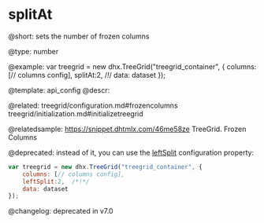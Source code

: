 splitAt
=============

@short: 
sets the number of frozen columns




@type: number

@example: 
var treegrid = new dhx.TreeGrid("treegrid_container", {
	columns: [// columns config],
	splitAt:2,  /*!*/
	data: dataset
});


@template:	api_config
@descr: 

@related: treegrid/configuration.md#frozencolumns
treegrid/initialization.md#initializetreegrid

@relatedsample: https://snippet.dhtmlx.com/46me58ze	TreeGrid. Frozen Columns

@deprecated: instead of it, you can use the [leftSplit](treegrid/api/treegrid_leftsplit_config.md) configuration property:

~~~js
var treegrid = new dhx.TreeGrid("treegrid_container", {
	columns: [// columns config],
	leftSplit:2,  /*!*/
	data: dataset
});

~~~

@changelog: deprecated in v7.0